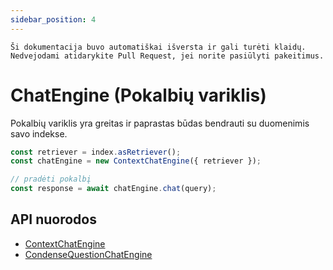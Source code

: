 ```yaml
---
sidebar_position: 4
---
```


`Ši dokumentacija buvo automatiškai išversta ir gali turėti klaidų. Nedvejodami atidarykite Pull Request, jei norite pasiūlyti pakeitimus.`

# ChatEngine (Pokalbių variklis)

Pokalbių variklis yra greitas ir paprastas būdas bendrauti su duomenimis savo indekse.

```typescript
const retriever = index.asRetriever();
const chatEngine = new ContextChatEngine({ retriever });

// pradėti pokalbį
const response = await chatEngine.chat(query);
```

## API nuorodos

- [ContextChatEngine](../../api/classes/ContextChatEngine.md)
- [CondenseQuestionChatEngine](../../api/classes/ContextChatEngine.md)

